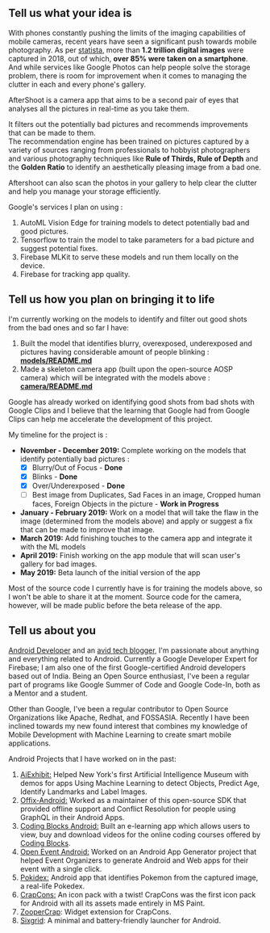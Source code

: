## Tell us what your idea is

With phones constantly pushing the limits of the imaging capabilities of mobile cameras, recent years have seen a significant push towards mobile photography. As per [statista](https://www.statista.com/chart/10913/number-of-photos-taken-worldwide/), more than **1.2 trillion digital images** were captured in 2018, out of which, **over 85% were taken on a smartphone**. And while services like Google Photos can help people solve the storage problem, there is room for improvement when it comes to managing the clutter in each and every phone's gallery.

AfterShoot is a camera app that aims to be a second pair of eyes that analyses all the pictures in real-time as you take them.

It filters out the potentially bad pictures and recommends improvements that can be made to them.  
The recommendation engine has been trained on pictures captured by a variety of sources ranging from professionals to hobbyist photographers and various photography techniques like **Rule of Thirds, Rule of Depth** and the **Golden Ratio** to identify an aesthetically pleasing image from a bad one.

Aftershoot can also scan the photos in your gallery to help clear the clutter and help you manage your storage efficiently.

Google's services I plan on using :

1. AutoML Vision Edge for training models to detect potentially bad and good pictures.
2. Tensorflow to train the model to take parameters for a bad picture and suggest potential fixes.
3. Firebase MLKit to serve these models and run them locally on the device.
4. Firebase for tracking app quality.

## Tell us how you plan on bringing it to life

I&#39;m currently working on the models to identify and filter out good shots from the bad ones and so far I have:

1. Built the model that identifies blurry, overexposed, underexposed and pictures having considerable amount of people blinking : **[models/README.md](models/README.md)**
2. Made a skeleton camera app (built upon the open-source AOSP camera) which will be integrated with the models above : **[camera/README.md](camera/README.md)**

Google has already worked on identifying good shots from bad shots with Google Clips and I believe that the learning that Google had from Google Clips can help me accelerate the development of this project.

My timeline for the project is :

- **November - December 2019:** Complete working on the models that identify potentially bad pictures :
  - [x] Blurry/Out of Focus - **Done** 
  - [x] Blinks - **Done**
  - [x] Over/Underexposed - **Done**
  - [ ] Best image from Duplicates, Sad Faces in an image, Cropped human faces, Foreign Objects in the picture - **Work in Progress**
- **January - February 2019:** Work on a model that will take the flaw in the image (determined from the models above) and apply or suggest a fix that can be made to improve that image.
- **March 2019:** Add finishing touches to the camera app and integrate it with the ML models
- **April 2019:** Finish working on the app module that will scan user's gallery for bad images.
- **May 2019:** Beta launch of the initial version of the app

Most of the source code I currently have is for training the models above, so I won&#39;t be able to share it at the moment. Source code for the camera, however, will be made public before the beta release of the app.

## Tell us about you

[Android Developer](https://harshithd.com/) and an [avid tech blogger](https://medium.com/@harshithdwivedi), I&#39;m passionate about anything and everything related to Android. Currently a Google Developer Expert for Firebase; I am also one of the first Google-certified Android developers based out of India. Being an Open Source enthusiast, I&#39;ve been a regular part of programs like Google Summer of Code and Google Code-In, both as a Mentor and a student.

Other than Google, I've been a regular contributor to Open Source Organizations like Apache, Redhat, and FOSSASIA. Recently I have been inclined towards my new found interest that combines my knowledge of Mobile Development with Machine Learning to create smart mobile applications.

Android Projects that I have worked on in the past:

1. [AiExhibit:](http://aiexhibit.org/) Helped New York's first Artificial Intelligence Museum with demos for apps Using Machine Learning to detect Objects, Predict Age, Identify Landmarks and Label Images.
2. [Offix-Android:](https://github.com/aerogear/offix-android) Worked as a maintainer of this open-source SDK that provided offline support and Conflict Resolution for people using GraphQL in their Android Apps.
3. [Coding Blocks Android:](https://github.com/coding-blocks/CBOnlineApp) Built an e-learning app which allows users to view, buy and download videos for the online coding courses offered by [Coding Blocks](https://codingblocks.com/).
4. [Open Event Android:](https://github.com/fossasia/open-event-droidgen) Worked on an Android App Generator project that helped Event Organizers to generate Android and Web apps for their event with a single click.
5. [Pokidex:](https://play.google.com/store/apps/details?id=app.harshit.pokedex&amp;hl=en_IN) Android app that identifies Pokemon from the captured image, a real-life Pokedex.
6. [CrapCons:](https://play.google.com/store/apps/details?id=com.dagger.crapcons) An icon pack with a twist! CrapCons was the first icon pack for Android with all its assets made entirely in MS Paint.
7. [ZooperCrap](https://play.google.com/store/apps/details?id=com.adam.zwskin.zoopercrap&amp;hl=en_IN): Widget extension for CrapCons.
8. [Sixgrid](https://play.google.com/store/apps/details?id=io.pure.sixgrid): A minimal and battery-friendly launcher for Android.
